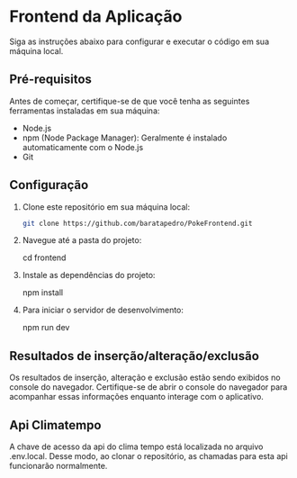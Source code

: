 # Frontend da Aplicação

Siga as instruções abaixo para configurar e executar o código em sua máquina local.

## Pré-requisitos

Antes de começar, certifique-se de que você tenha as seguintes ferramentas instaladas em sua máquina:

- Node.js
- npm (Node Package Manager): Geralmente é instalado automaticamente com o Node.js
- Git

## Configuração

1. Clone este repositório em sua máquina local:

   ```bash
   git clone https://github.com/baratapedro/PokeFrontend.git   

2. Navegue até a pasta do projeto:

   cd frontend 


3. Instale as dependências do projeto:

   npm install


4. Para iniciar o servidor de desenvolvimento:

   npm run dev


## Resultados de inserção/alteração/exclusão

Os resultados de inserção, alteração e exclusão estão sendo exibidos no console do navegador. Certifique-se de abrir o console do navegador para acompanhar essas informações enquanto interage com o aplicativo.


## Api Climatempo
A chave de acesso da api do clima tempo está localizada no arquivo .env.local. Desse modo, ao clonar o repositório, as chamadas para esta api funcionarão normalmente.

